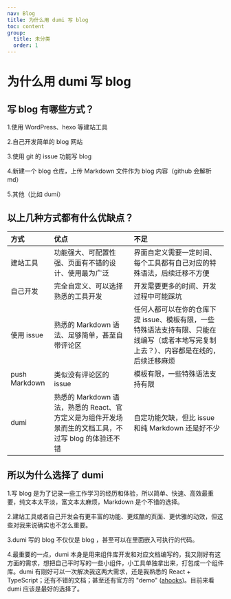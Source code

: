 ```yaml
---
nav: Blog
title: 为什么用 dumi 写 blog
toc: content
group:
  title: 未分类
  order: 1
---
```


# 为什么用 dumi 写 blog

## 写 blog 有哪些方式？

1.使用 WordPress、hexo 等建站工具

2.自己开发简单的 blog 网站

3.使用 git 的 issue 功能写 blog

4.新建一个 blog 仓库，上传 Markdown 文件作为 blog 内容（github 会解析 md）

5.其他（比如 dumi）

## 以上几种方式都有什么优缺点？

| 方式          | 优点                                                                                                 | 不足                                                                                                                                   |
| :------------ | :--------------------------------------------------------------------------------------------------- | :------------------------------------------------------------------------------------------------------------------------------------- |
| 建站工具      | 功能强大、可配置性强、页面有不错的设计、使用最为广泛                                                 | 界面自定义需要一定时间、每个工具都有自己对应的特殊语法，后续迁移不方便                                                                 |
| 自己开发      | 完全自定义、可以选择熟悉的工具开发                                                                   | 开发需要更多的时间、开发过程中可能踩坑                                                                                                 |
| 使用 issue    | 熟悉的 Markdown 语法、足够简单，甚至自带评论区                                                       | 任何人都可以在你的仓库下提 issue、模板有限，一些特殊语法支持有限、只能在线编写（或者本地写完复制上去？）、内容都是在线的，后续迁移麻烦 |
| push Markdown | 类似没有评论区的 issue                                                                               | 模板有限，一些特殊语法支持有限                                                                                                         |
| dumi          | 熟悉的 Markdown 语法，熟悉的 React、官方定义是为组件开发场景而生的文档工具，不过写 blog 的体验还不错 | 自定功能欠缺，但比 issue 和纯 Markdown 还是好不少                                                                                      |

## 所以为什么选择了 dumi

1.写 blog 是为了记录一些工作学习的经历和体验，所以简单、快速、高效最重要，纯文本太平淡，富文本太麻烦，Markdown 是个不错的选择。

2.建站工具或者自己开发会有更丰富的功能、更炫酷的页面、更优雅的动效，但这些对我来说确实也不怎么重要。

3.dumi 写的 blog 不仅仅是 blog ，甚至可以在里面嵌入可执行的代码。

4.最重要的一点，dumi 本身是用来组件库开发和对应文档编写的，我又刚好有这方面的需求，想把自己平时写的一些小组件，小工具单独拿出来，打包成一个组件库。dumi 有刚好可以一次解决我这两大需求，还是我熟悉的 React + TypeScript；还有不错的文档；甚至还有官方的 "demo" ([ahooks](https://ahooks.js.org/))。目前来看 dumi 应该是最好的选择了。
